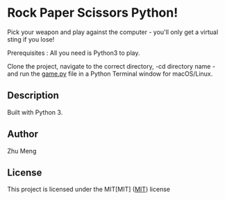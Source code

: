 # Rock Paper Scissors Python!

Pick your weapon and play against the computer - you'll only get a virtual sting if you lose!

Prerequisites : All you need is Python3 to play.

Clone the project, navigate to the correct directory, -cd directory name - and run the [game.py](documents/Meng_Z_PythonHW/game.py) file in a Python Terminal window for macOS/Linux.

## Description


Built with Python 3.

## Author
Zhu Meng

## License
This project is licensed under the MIT[MIT]
([MIT](https://choosealicense.com/licenses/mit/)) license